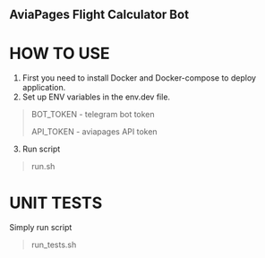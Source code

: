 ## AviaPages Flight Calculator Bot

# HOW TO USE
1. First you need to install Docker and Docker-compose to deploy application.
2. Set up ENV variables in the env.dev file.
> BOT_TOKEN - telegram bot token
> 
> API_TOKEN - aviapages API token
3. Run script
> run.sh

# UNIT TESTS
Simply run script
> run_tests.sh